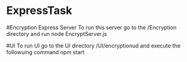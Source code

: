 # ExpressTask



#Encryption Express Server
To run this server go to the /Encryption directory and run node EncryptServer.js



#UI
To run UI go to the UI directory /UI/encryptionud and execute the followuing command
npm start


